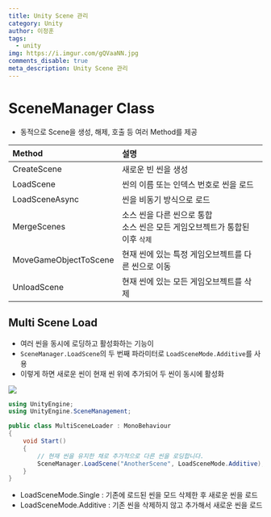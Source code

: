 ```yaml
---
title: Unity Scene 관리
category: Unity
author: 이정훈
tags:
  - unity
img: https://i.imgur.com/gQVaaNN.jpg
comments_disable: true
meta_description: Unity Scene 관리
---
```


# SceneManager Class
- 동적으로 Scene을 생성, 해제, 호출 등 여러 Method를 제공

|Method|설명|
|:--|:--|
|CreateScene|새로운 빈 씬을 생성|
|LoadScene|씬의 이름 또는 인덱스 번호로 씬을 로드|
|LoadSceneAsync|씬을 비동기 방식으로 로드|
|MergeScenes|소스 씬을 다른 씬으로 통합<br>소스 씬은 모든 게임오브젝트가 통합된 이후 `삭제`|
|MoveGameObjectToScene|현재 씬에 있는 특정 게임오브젝트를 다른 씬으로 이동|
|UnloadScene|현재 씬에 있는 모든 게임오브젝트를 삭제|

## Multi Scene Load
- 여러 씬을 동시에 로딩하고 활성화하는 기능이
- `SceneManager.LoadScene`의 두 번째 파라미터로 `LoadSceneMode.Additive`를 사용
- 이렇게 하면 새로운 씬이 현재 씬 위에 추가되어 두 씬이 동시에 활성화


![](https://i.imgur.com/gQVaaNN.jpg)

```csharp
using UnityEngine;
using UnityEngine.SceneManagement;

public class MultiSceneLoader : MonoBehaviour
{
    void Start()
    {
        // 현재 씬을 유지한 채로 추가적으로 다른 씬을 로딩합니다.
        SceneManager.LoadScene("AnotherScene", LoadSceneMode.Additive);
    }
}
```

- LoadSceneMode.Single : 기존에 로드된 씬을 모드 삭제한 후 새로운 씬을 로드
- LoadSceneMode.Additive : 기존 씬을 삭제하지 않고 추가해서 새로운 씬을 로드



